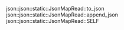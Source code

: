 json::json::static::JsonMapRead::to_json
json::json::static::JsonMapRead::append_json
json::json::static::JsonMapRead::SELF